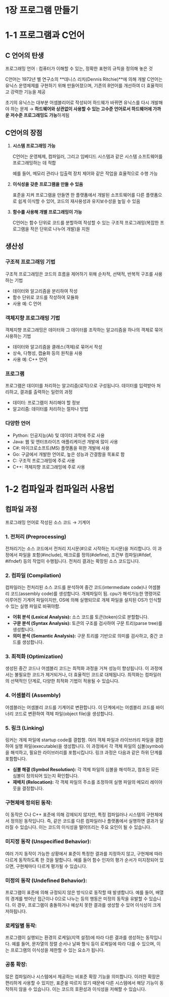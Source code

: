 # 1장 프로그램 만들기

# 1-1 프로그램과 C언어

## C 언어의 탄생

프로그래밍 언어 : 컴퓨터가 이해할 수 있는, 정확한 표현의 규칙을 정의해 놓은 것

C언어는 1972년 벨 연구소의 **데니스 리치(Dennis Ritchie)**에 의해 개발 C언어는 유닉스 운영체제를 구현하기 위해 만들어졌으며, 기존의 B언어를 개선하여 더 효율적이고 강력한 기능을 제공

초기의 유닉스는 대부분 어셈블리어로 작성되어 하드웨가 바뀌면 유닉스를 다시 개발해야 하는 문제 →  **하드웨어와 상관없이 사용할 수 있는 고수준 언어로서 하드웨어에 가까운 저수준 프로그래밍도 가능**하게됨

## C언어의 장점

1. **시스템 프로그래밍 가능**
    
    C언어는 운영체제, 컴파일러, 그리고 임베디드 시스템과 같은 시스템 소프트웨어를 프로그래밍하는 데 적합
    
    예를 들어, 메모리 관리나 입출력 장치 제어와 같은 작업을 효율적으로 수행 가능
    
2. **이식성을 갖춘 프로그램을 만들 수 있음**
    
    표준을 지켜 프로그램을 만들면 한 플랫폼에서 개발된 소프트웨어를 다른 플랫폼으로 쉽게 이식할 수 있어, 코드의 재사용성과 유지보수성을 높일 수 있음
    
3. **함수를 사용해 개별 프로그래밍이 가능**
    
    C언어는 함수 단위로 코드를 분할하여 작성할 수 있는 구조적 프로그래밍(복잡한 프로그램을 작은 단위로 나누어 개발)을 지원
    

## 생산성

### 구조적 프로그래밍 기법

구조적 프로그래밍은 코드의 흐름을 제어하기 위해 순차적, 선택적, 반복적 구조를 사용하는 기법

- 데이터와 알고리즘을 분리하여 작성
- 함수 단위로 코드를 작성하여 모듈화
- 사용 예: C 언어

### 객체지향 프로그래밍 기법

객체지향 프로그래밍은 데이터와 그 데이터를 조작하는 알고리즘을 하나의 객체로 묶어 사용하는 기법

- 데이터와 알고리즘을 클래스(객체)로 묶어서 작성
- 상속, 다형성, 캡슐화 등의 원칙을 사용
- 사용 예: C++ 언어

### 프로그램

프로그램은 데이터를 처리하는 알고리즘(로직)으로 구성됩니다. 데이터를 입력받아 처리하고, 결과를 출력하는 일련의 과정

- 데이터: 프로그램이 처리해야 할 정보
- 알고리즘: 데이터를 처리하는 절차나 방법

### 다양한 언어

- Python: 인공지능(AI) 및 데이터 과학에 주로 사용
- Java: 웹 및 엔터프라이즈 애플리케이션 개발에 많이 사용
- C#: 마이크로소프트(MS) 플랫폼을 위한 개발에 사용
- Go: 구글에서 개발한 언어로, 높은 성능과 간결함을 목표로 함
- C: 구조적 프로그래밍에 주로 사용
- C++: 객체지향 프로그래밍에 주로 사용

# 1-2 컴파일과 컴파일러 사용법

## 컴파일 과정

프로그래밍 언어로 작성된 소스 코드 → 기계어 

### 1. 전처리 (Preprocessing)

전처리기는 소스 코드에서 전처리 지시문(#으로 시작하는 지시문)을 처리합니다. 이 과정에서 파일을 포함(#include), 매크로를 정의(#define), 조건부 컴파일(#ifdef, #ifndef) 등의 작업이 수행됩니다. 전처리 결과는 확장된 소스 코드입니다.

### 2. 컴파일 (Compilation)

컴파일러는 전처리된 소스 코드를 분석하여 중간 코드(intermediate code)나 어셈블리 코드(assembly code)를 생성합니다. 개체파일이 됨. cpu가 해석가능한 명령어로 이루어진 기계어 파일이지만, OS에 의해 실행되므로 개체 파일을 설치된 OS가 인식할 수 있는 실행 파일로 바꿔야함.

- **어휘 분석 (Lexical Analysis):** 소스 코드를 토큰(token)으로 분할합니다.
- **구문 분석 (Syntax Analysis):** 토큰의 구조를 검사하여 구문 트리(parse tree)를 생성합니다.
- **의미 분석 (Semantic Analysis):** 구문 트리를 기반으로 의미를 검사하고, 중간 코드를 생성합니다.

### 3. 최적화 (Optimization)

생성된 중간 코드나 어셈블리 코드는 최적화 과정을 거쳐 성능이 향상됩니다. 이 과정에서는 불필요한 코드가 제거되거나, 더 효율적인 코드로 대체됩니다. 최적화는 컴파일러의 선택적인 단계로, 다양한 최적화 기법이 적용될 수 있습니다.

### 4. 어셈블리 (Assembly)

어셈블러는 어셈블리 코드를 기계어로 변환합니다. 이 단계에서는 어셈블리 코드를 바이너리 코드로 변환하여 객체 파일(object file)을 생성합니다.

### 5. 링크 (Linking)

링커는 개체 파일에 startup code를 결합함. 여러 객체 파일과 라이브러리 파일을 결합하여 실행 파일(executable)을 생성합니다. 이 과정에서 각 객체 파일의 심볼(symbol)을 해석하고, 필요한 라이브러리를 포함시킵니다. 링크 과정은 다음과 같은 하위 단계를 포함합니다.

- **심볼 해결 (Symbol Resolution):** 각 객체 파일의 심볼을 해석하고, 참조된 모든 심볼이 정의되어 있는지 확인합니다.
- **재배치 (Relocation):** 각 객체 파일의 주소를 조정하여 실행 파일의 메모리 레이아웃을 결정합니다.

### 구현체에 정의된 동작:

이 동작은 C나 C++ 표준에 의해 강제되지 않지만, 특정 컴파일러나 시스템의 구현체에서 정의된 동작입니다. 즉, 같은 코드를 다른 컴파일러나 플랫폼에서 실행하면 결과가 달라질 수 있습니다. 이는 코드의 이식성을 떨어뜨리는 주요 요인이 될 수 있습니다.

### 미지정 동작 (Unspecified Behavior):

여러 가지 동작이 가능한 상황에서 표준이 특정한 결과를 지정하지 않고, 구현체에 따라 다르게 동작하도록 한 것을 말합니다. 예를 들어 함수 인자의 평가 순서가 미지정되어 있으면, 구현체마다 다르게 평가될 수 있습니다.

### 미정의 동작 (Undefined Behavior):

프로그램이 표준에 의해 규정되지 않은 방식으로 동작할 때 발생합니다. 예를 들어, 배열의 경계를 벗어난 접근이나 0으로 나누는 등의 행동은 미정의 동작을 유발할 수 있습니다. 이 경우, 프로그램이 충돌하거나 예상치 못한 결과를 생성할 수 있어 이식성이 크게 저하됩니다.

### 로케일별 동작:

프로그램이 실행되는 환경의 로케일(지역 설정)에 따라 다른 결과를 생성하는 동작입니다. 예를 들어, 문자열의 정렬 순서나 날짜 형식 등이 로케일에 따라 다를 수 있으며, 이는 프로그램의 이식성을 제한할 수 있는 요소가 됩니다.

### 공통 확장:

많은 컴파일러나 시스템에서 제공하는 비표준 확장 기능을 의미합니다. 이러한 확장은 편리하게 사용할 수 있지만, 표준을 따르지 않기 때문에 다른 시스템에서 해당 기능이 동작하지 않을 수 있습니다. 이는 코드의 호환성과 이식성을 저해할 수 있습니다.